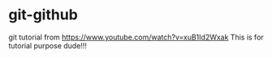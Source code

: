 # git-github
git tutorial from https://www.youtube.com/watch?v=xuB1Id2Wxak
This is for tutorial purpose dude!!!
